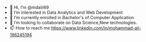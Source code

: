 - 👋 Hi, I’m @mdalii69
- 👀 I’m interested in Data Analytics and Web Development
- 🌱 I’m currently enrolled in Bachelor's of Computer Application
- 💞️ I’m looking to collaborate on Data Science,New technologies.
- 📫 How to reach me https://www.linkedin.com/in/mohammad-ali-196245194

<!---
mdalii69/mdalii69 is a ✨ special ✨ repository because its `README.md` (this file) appears on your GitHub profile.
You can click the Preview link to take a look at your changes.
--->
